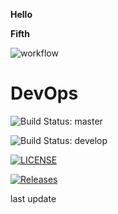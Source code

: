 **Hello**

**Fifth**

![workflow](https://github.com/LuMinAung40794408/sem/actions/workflows/main.yml/badge.svg)

# DevOps

![Build Status: master](https://img.shields.io/github/actions/workflow/status/LuMinAung40794408/sem/main.yml?branch=master&label=master&style=flat-square)

![Build Status: develop](https://img.shields.io/github/actions/workflow/status/LuMinAung40794408/sem/main.yml?branch=develop&label=develop&style=flat-square)


[![LICENSE](https://img.shields.io/github/license/LuMinAung40794408/sem.svg?style=flat-square)](https://github.com/LuMinAung40794408/sem/blob/master/LICENSE)

[![Releases](https://img.shields.io/github/release/LuMinAung40794408/sem/all.svg?style=flat-square)](https://github.com/LuMinAung40794408/sem/releases)

last update

